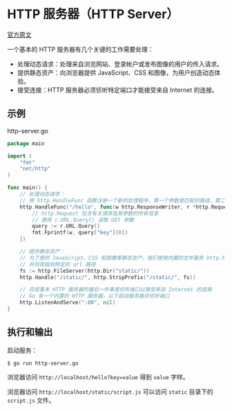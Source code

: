 # HTTP 服务器（HTTP Server）<!-- omit in toc -->

[官方原文](https://gowebexamples.com/http-server/)

一个基本的 HTTP 服务器有几个关键的工作需要处理：

- 处理动态请求：处理来自浏览网站、登录帐户或发布图像的用户的传入请求。
- 提供静态资产：向浏览器提供 JavaScript、CSS 和图像，为用户创造动态体验。
- 接受连接：HTTP 服务器必须侦听特定端口才能接受来自 Internet 的连接。

## 示例

http-server.go

```go
package main

import (
	"fmt"
	"net/http"
)

func main() {
	// 处理动态请求：
	// 用 http.HandleFunc 函数注册一个新的处理程序，第一个参数是匹配的路径，第二个参数是执行的函数
	http.HandleFunc("/hello", func(w http.ResponseWriter, r *http.Request) {
		// http.Request 包含有关请求及其参数的所有信息
		// 使用 r.URL.Query() 读取 GET 参数
		query := r.URL.Query()
		fmt.Fprintf(w, query["key"][0])
	})

	// 提供静态资产：
	// 为了提供 JavaScript、CSS 和图像等静态资产，我们使用内置的文件服务 http.FileServer
	// 并将其指向特定的 url 路径
	fs := http.FileServer(http.Dir("static/"))
	http.Handle("/static/", http.StripPrefix("/static/", fs))

	// 完成基本 HTTP 服务器的最后一件事是侦听端口以接受来自 Internet 的连接
	// Go 有一个内置的 HTTP 服务器，以下启动服务器并侦听端口
	http.ListenAndServe(":80", nil)
}
```

## 执行和输出

启动服务：

```
$ go run http-server.go
```

浏览器访问 `http://localhost/hello?key=value` 得到 `value` 字样。

浏览器访问 `http://localhost/static/script.js` 可以访问 `static` 目录下的 `script.js` 文件。
